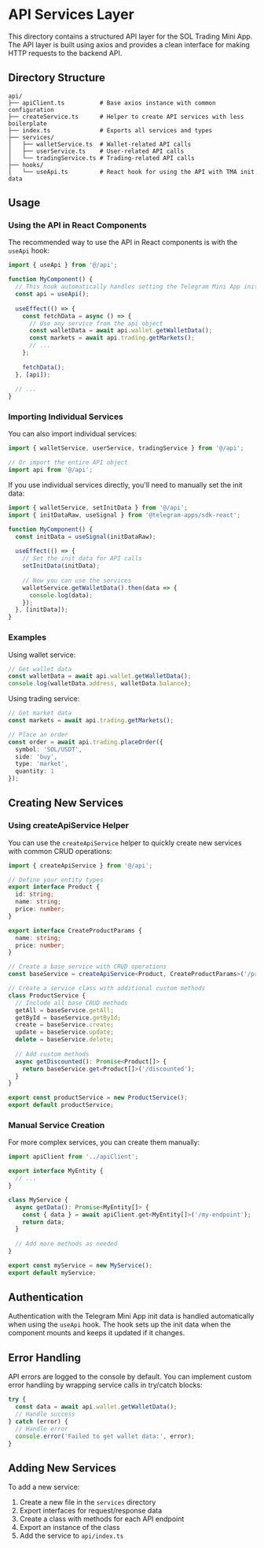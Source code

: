 # API Services Layer

This directory contains a structured API layer for the SOL Trading Mini App. The API layer is built using axios and provides a clean interface for making HTTP requests to the backend API.

## Directory Structure

```
api/
├── apiClient.ts          # Base axios instance with common configuration
├── createService.ts      # Helper to create API services with less boilerplate
├── index.ts              # Exports all services and types
├── services/
│   ├── walletService.ts  # Wallet-related API calls
│   ├── userService.ts    # User-related API calls
│   └── tradingService.ts # Trading-related API calls
├── hooks/
│   └── useApi.ts         # React hook for using the API with TMA init data
```

## Usage

### Using the API in React Components

The recommended way to use the API in React components is with the `useApi` hook:

```typescript
import { useApi } from '@/api';

function MyComponent() {
  // This hook automatically handles setting the Telegram Mini App init data
  const api = useApi();
  
  useEffect(() => {
    const fetchData = async () => {
      // Use any service from the api object
      const walletData = await api.wallet.getWalletData();
      const markets = await api.trading.getMarkets();
      // ...
    };
    
    fetchData();
  }, [api]);
  
  // ...
}
```

### Importing Individual Services

You can also import individual services:

```typescript
import { walletService, userService, tradingService } from '@/api';

// Or import the entire API object
import api from '@/api';
```

If you use individual services directly, you'll need to manually set the init data:

```typescript
import { walletService, setInitData } from '@/api';
import { initDataRaw, useSignal } from '@telegram-apps/sdk-react';

function MyComponent() {
  const initData = useSignal(initDataRaw);
  
  useEffect(() => {
    // Set the init data for API calls
    setInitData(initData);
    
    // Now you can use the services
    walletService.getWalletData().then(data => {
      console.log(data);
    });
  }, [initData]);
}
```

### Examples

Using wallet service:

```typescript
// Get wallet data
const walletData = await api.wallet.getWalletData();
console.log(walletData.address, walletData.balance);
```

Using trading service:

```typescript
// Get market data
const markets = await api.trading.getMarkets();

// Place an order
const order = await api.trading.placeOrder({
  symbol: 'SOL/USDT',
  side: 'buy',
  type: 'market',
  quantity: 1
});
```

## Creating New Services

### Using createApiService Helper

You can use the `createApiService` helper to quickly create new services with common CRUD operations:

```typescript
import { createApiService } from '@/api';

// Define your entity types
export interface Product {
  id: string;
  name: string;
  price: number;
}

export interface CreateProductParams {
  name: string;
  price: number;
}

// Create a base service with CRUD operations
const baseService = createApiService<Product, CreateProductParams>('/products');

// Create a service class with additional custom methods
class ProductService {
  // Include all base CRUD methods
  getAll = baseService.getAll;
  getById = baseService.getById;
  create = baseService.create;
  update = baseService.update;
  delete = baseService.delete;
  
  // Add custom methods
  async getDiscounted(): Promise<Product[]> {
    return baseService.get<Product[]>('/discounted');
  }
}

export const productService = new ProductService();
export default productService;
```

### Manual Service Creation

For more complex services, you can create them manually:

```typescript
import apiClient from '../apiClient';

export interface MyEntity {
  // ...
}

class MyService {
  async getData(): Promise<MyEntity[]> {
    const { data } = await apiClient.get<MyEntity[]>('/my-endpoint');
    return data;
  }
  
  // Add more methods as needed
}

export const myService = new MyService();
export default myService;
```

## Authentication

Authentication with the Telegram Mini App init data is handled automatically when using the `useApi` hook. The hook sets up the init data when the component mounts and keeps it updated if it changes.

## Error Handling

API errors are logged to the console by default. You can implement custom error handling by wrapping service calls in try/catch blocks:

```typescript
try {
  const data = await api.wallet.getWalletData();
  // Handle success
} catch (error) {
  // Handle error
  console.error('Failed to get wallet data:', error);
}
```

## Adding New Services

To add a new service:

1. Create a new file in the `services` directory
2. Export interfaces for request/response data
3. Create a class with methods for each API endpoint
4. Export an instance of the class
5. Add the service to `api/index.ts` 